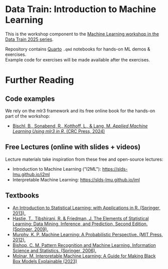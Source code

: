 # Data Train: Introduction to Machine Learning

<!-- badges: start -->
<!-- badges: end -->

This is the workshop component to the [Machine Learning workshop in the Data Train
2025 series](https://www.bremen-research.de/data-train/courses/course-details?event_id=114).

Repository contains [Quarto](https://quarto.org/) `.qmd` notebooks for hands-on ML demos & exercises.  
Example code for exercises will be made available after the exercises.


# Further Reading

## Code examples

We rely on the mlr3 framework and its free online book for the hands-on part of the workshop:

- [Bischl, B., Sonabend, R., Kotthoff, L., & Lang, M. *Applied Machine Learning Using mlr3 in R*. (CRC Press, 2024)](https://mlr3book.mlr-org.com)

## Free Lectures (online with slides + videos)

Lecture materials take inspiration from these free and open-source lectures:

- Introduction to Machine Learning ("I2ML"): https://slds-lmu.github.io/i2ml
- Interpretable Machine Learning: https://slds-lmu.github.io/iml

## Textbooks

- [An Introduction to Statistical Learning: with Applications in R. (Springer, 2013).](https://www.statlearning.com/)
- [Hastie, T., Tibshirani, R. & Friedman, J. The Elements of Statistical Learning: Data Mining, Inference, and Prediction, Second Edition. (Springer, 2009).](https://web.stanford.edu/~hastie/ElemStatLearn/)
- [Murphy, K. P. Machine Learning: A Probabilistic Perspective. (MIT Press, 2012).](https://probml.github.io/pml-book/)
- [Bishop, C. M. Pattern Recognition and Machine Learning. Information Science and Statistics. (Springer, 2006).](https://link.springer.com/book/9780387310732)
- [Molnar, M. Interpretable Machine Learning: A Guide for Making Black Box Models Explainable (2023)](https://christophm.github.io/interpretable-ml-book/)
